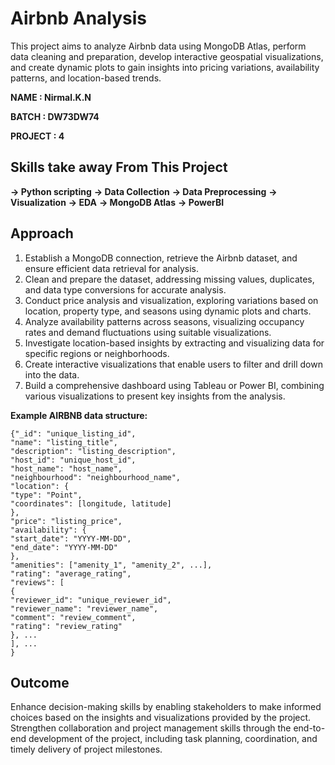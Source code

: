 # Airbnb Analysis #

This project aims to analyze Airbnb data using MongoDB Atlas, perform data cleaning and preparation, develop interactive geospatial visualizations, and create dynamic plots to gain insights into pricing variations, availability patterns, and location-based trends.

**NAME : Nirmal.K.N**

**BATCH : DW73DW74**

**PROJECT : 4**

## Skills take away From This Project ##

**-> Python scripting** 
**-> Data Collection**
**-> Data Preprocessing**
**-> Visualization**
**-> EDA** 
**-> MongoDB Atlas** 
**-> PowerBI**

## Approach ##

1. Establish a MongoDB connection, retrieve the Airbnb dataset, and ensure efficient data retrieval for analysis.
2. Clean and prepare the dataset, addressing missing values, duplicates, and data type conversions for accurate analysis.
3. Conduct price analysis and visualization, exploring variations based on location, property type, and seasons using dynamic plots and charts.
4. Analyze availability patterns across seasons, visualizing occupancy rates and demand fluctuations using suitable visualizations.
5. Investigate location-based insights by extracting and visualizing data for specific regions or neighborhoods.
6. Create interactive visualizations that enable users to filter and drill down into the data.
7. Build a comprehensive dashboard using Tableau or Power BI, combining various visualizations to present key insights from the analysis.


**Example AIRBNB data structure:**
```
{"_id": "unique_listing_id",
"name": "listing_title",
"description": "listing_description",
"host_id": "unique_host_id",
"host_name": "host_name",
"neighbourhood": "neighbourhood_name",
"location": {
"type": "Point",
"coordinates": [longitude, latitude]
},
"price": "listing_price",
"availability": {
"start_date": "YYYY-MM-DD",
"end_date": "YYYY-MM-DD"
},
"amenities": ["amenity_1", "amenity_2", ...],
"rating": "average_rating",
"reviews": [
{
"reviewer_id": "unique_reviewer_id",
"reviewer_name": "reviewer_name",
"comment": "review_comment",
"rating": "review_rating"
}, ...
], ...
}
```

## Outcome ##

Enhance decision-making skills by enabling stakeholders to make informed choices based on the insights and visualizations provided by the project. Strengthen collaboration and project management skills through the end-to-end development of the project, including task planning, coordination, and timely delivery of project milestones.
